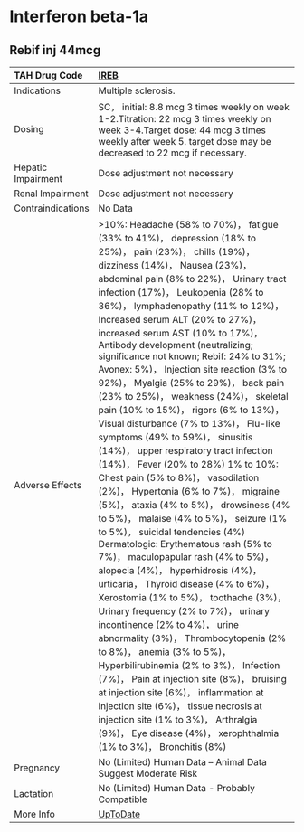 # Interferon beta-1a

## Rebif inj 44mcg

| TAH Drug Code      | [IREB](https://www.tahsda.org.tw/drugs/hissearch.php?drug_code=IREB)                                                                                                                                                                                                                                                                                                                                                                                                                                                                                                                                                                                                                                                                                                                                                                                                                                                                                                                                                                                                                                                                                                                                                                                                                                                                                                                                                                                                                                                                                                                               |
|:-------------------|:---------------------------------------------------------------------------------------------------------------------------------------------------------------------------------------------------------------------------------------------------------------------------------------------------------------------------------------------------------------------------------------------------------------------------------------------------------------------------------------------------------------------------------------------------------------------------------------------------------------------------------------------------------------------------------------------------------------------------------------------------------------------------------------------------------------------------------------------------------------------------------------------------------------------------------------------------------------------------------------------------------------------------------------------------------------------------------------------------------------------------------------------------------------------------------------------------------------------------------------------------------------------------------------------------------------------------------------------------------------------------------------------------------------------------------------------------------------------------------------------------------------------------------------------------------------------------------------------------|
| Indications        | Multiple sclerosis.                                                                                                                                                                                                                                                                                                                                                                                                                                                                                                                                                                                                                                                                                                                                                                                                                                                                                                                                                                                                                                                                                                                                                                                                                                                                                                                                                                                                                                                                                                                                                                                |
| Dosing             | SC， initial: 8.8 mcg 3 times weekly on week 1-2.Titration: 22 mcg 3 times weekly on week 3-4.Target dose: 44 mcg 3 times weekly after week 5. target dose may be decreased to 22 mcg if necessary.                                                                                                                                                                                                                                                                                                                                                                                                                                                                                                                                                                                                                                                                                                                                                                                                                                                                                                                                                                                                                                                                                                                                                                                                                                                                                                                                                                                                |
| Hepatic Impairment | Dose adjustment not necessary                                                                                                                                                                                                                                                                                                                                                                                                                                                                                                                                                                                                                                                                                                                                                                                                                                                                                                                                                                                                                                                                                                                                                                                                                                                                                                                                                                                                                                                                                                                                                                      |
| Renal Impairment   | Dose adjustment not necessary                                                                                                                                                                                                                                                                                                                                                                                                                                                                                                                                                                                                                                                                                                                                                                                                                                                                                                                                                                                                                                                                                                                                                                                                                                                                                                                                                                                                                                                                                                                                                                      |
| Contraindications  | No Data                                                                                                                                                                                                                                                                                                                                                                                                                                                                                                                                                                                                                                                                                                                                                                                                                                                                                                                                                                                                                                                                                                                                                                                                                                                                                                                                                                                                                                                                                                                                                                                            |
| Adverse Effects    | >10%: Headache (58% to 70%)， fatigue (33% to 41%)， depression (18% to 25%)， pain (23%)， chills (19%)， dizziness (14%)， Nausea (23%)， abdominal pain (8% to 22%)， Urinary tract infection (17%)， Leukopenia (28% to 36%)， lymphadenopathy (11% to 12%)， Increased serum ALT (20% to 27%)， increased serum AST (10% to 17%)， Antibody development (neutralizing; significance not known; Rebif: 24% to 31%; Avonex: 5%)， Injection site reaction (3% to 92%)， Myalgia (25% to 29%)， back pain (23% to 25%)， weakness (24%)， skeletal pain (10% to 15%)， rigors (6% to 13%)， Visual disturbance (7% to 13%)， Flu-like symptoms (49% to 59%)， sinusitis (14%)， upper respiratory tract infection (14%)， Fever (20% to 28%) 1% to 10%: Chest pain (5% to 8%)， vasodilation (2%)， Hypertonia (6% to 7%)， migraine (5%)， ataxia (4% to 5%)， drowsiness (4% to 5%)， malaise (4% to 5%)， seizure (1% to 5%)， suicidal tendencies (4%) Dermatologic: Erythematous rash (5% to 7%)， maculopapular rash (4% to 5%)， alopecia (4%)， hyperhidrosis (4%)， urticaria， Thyroid disease (4% to 6%)， Xerostomia (1% to 5%)， toothache (3%)， Urinary frequency (2% to 7%)， urinary incontinence (2% to 4%)， urine abnormality (3%)， Thrombocytopenia (2% to 8%)， anemia (3% to 5%)， Hyperbilirubinemia (2% to 3%)， Infection (7%)， Pain at injection site (8%)， bruising at injection site (6%)， inflammation at injection site (6%)， tissue necrosis at injection site (1% to 3%)， Arthralgia (9%)， Eye disease (4%)， xerophthalmia (1% to 3%)， Bronchitis (8%) |
| Pregnancy          | No (Limited) Human Data – Animal Data Suggest Moderate Risk                                                                                                                                                                                                                                                                                                                                                                                                                                                                                                                                                                                                                                                                                                                                                                                                                                                                                                                                                                                                                                                                                                                                                                                                                                                                                                                                                                                                                                                                                                                                        |
| Lactation          | No (Limited) Human Data - Probably Compatible                                                                                                                                                                                                                                                                                                                                                                                                                                                                                                                                                                                                                                                                                                                                                                                                                                                                                                                                                                                                                                                                                                                                                                                                                                                                                                                                                                                                                                                                                                                                                      |
| More Info          | [UpToDate](https://www.uptodate.com/contents/interferon-beta-1a-drug-information)                                                                                                                                                                                                                                                                                                                                                                                                                                                                                                                                                                                                                                                                                                                                                                                                                                                                                                                                                                                                                                                                                                                                                                                                                                                                                                                                                                                                                                                                                                                  |

